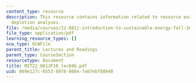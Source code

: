 ```yaml
---
content_type: resource
description: This resource contains information related to resource evaluation and
  depletion analyses.
file: /media/courses/22-081j-introduction-to-sustainable-energy-fall-2010/069e127c6553897886647a67ebf88940_MIT22_081JF10_lec04b.pdf
file_type: application/pdf
learning_resource_types: []
ocw_type: OCWFile
parent_title: Lectures and Readings
parent_type: CourseSection
resourcetype: Document
title: MIT22_081JF10_lec04b.pdf
uid: 069e127c-6553-8978-8664-7a67ebf88940
---
```

